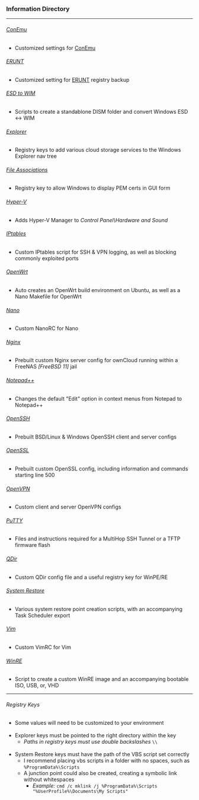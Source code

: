 ### Information Directory ###
---

###### [ConEmu](ConEmu) ######
- Customized settings for [ConEmu](https://conemu.github.io/)

###### [ERUNT](ERUNT) ######
- Customized setting for [ERUNT](http://www.larshederer.homepage.t-online.de/erunt/) registry backup

###### [ESD to WIM](ESD%20to%20WIM) ######
- Scripts to create a standablone DISM folder and convert Windows ESD <-> WIM

###### [Explorer](Explorer) ######
- Registry keys to add various cloud storage services to the Windows Explorer nav tree

###### [File Associations](File%20Associations) ######
- Registry key to allow Windows to display PEM certs in GUI form

###### [Hyper-V](Hyper-V) ######
- Adds Hyper-V Manager to _Control Panel\Hardware and Sound_

###### [IPtables](IPtables) ######
- Custom IPtables script for SSH & VPN logging, as well as blocking commonly exploited ports

###### [OpenWrt](LEDE) ######
- Auto creates an OpenWrt build environment on Ubuntu, as well as a Nano Makefile for OpenWrt

###### [Nano](Nano) ######
- Custom NanoRC for Nano

###### [Nginx](Nginx) ######
- Prebuilt custom Nginx server config for ownCloud running within a FreeNAS _[FreeBSD 11]_ jail

###### [Notepad++](Notepad++) ######
- Changes the default "Edit" option in context menus from Notepad to Notepad++

###### [OpenSSH](OpenSSH) ######
- Prebuilt BSD/Linux & Windows OpenSSH client and server configs

###### [OpenSSL](OpenSSL) ######
- Prebuilt custom OpenSSL config, including information and commands starting line 500

###### [OpenVPN](OpenVPN) ######
- Custom client and server OpenVPN configs

###### [PuTTY](PuTTY) ######
- Files and instructions required for a MultiHop SSH Tunnel or a TFTP firmware flash

###### [QDir](QDir) ######
- Custom QDir config file and a useful registry key for WinPE/RE

###### [System Restore](System%20Restore) ######
- Various system restore point creation scripts, with an accompanying Task Scheduler export

###### [Vim](Vim) ######
- Custom VimRC for Vim

###### [WinRE](WinRE) ######
- Script to create a custom WinRE image and an accompanying bootable ISO, USB, or, VHD

---

###### _Registry Keys_ ######
  - Some values will need to be customized to your environment
<br></br>
  - Explorer keys must be pointed to the right directory within the key
    - _Paths in registry keys must use double backslashes_  `\\`
<br></br>
- System Restore keys must have the path of the VBS script set correctly
    - I recommend placing vbs scripts in a folder with no spaces, such as `%ProgramData%\Scripts`
    - A junction point could also be created, creating a symbolic link without whitespaces
        - _Example:_ `cmd /c mklink /j %ProgramData%\Scripts "%UserProfile%\Documents\My Scripts"`
